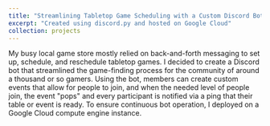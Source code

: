 ```yaml
---
title: "Streamlining Tabletop Game Scheduling with a Custom Discord Bot"
excerpt: "Created using discord.py and hosted on Google Cloud"
collection: projects
---
```


My busy local game store mostly relied on back-and-forth messaging to set up, schedule, and reschedule tabletop games. I decided to create a Discord bot that streamlined the game-finding process for the community of around a thousand or so gamers. Using the bot, members can create custom events that allow for people to join, and when the needed level of people join, the event "pops" and every participant is notified via a ping that their table or event is ready. To ensure continuous bot operation, I deployed on a Google Cloud compute engine instance.
